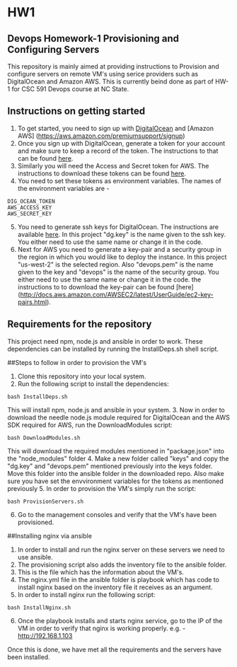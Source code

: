 # HW1
## Devops Homework-1 Provisioning and Configuring Servers

This repository is mainly aimed at providing instructions to Provision and configure servers on remote VM's using serice providers such as DigitalOcean and Amazon AWS. This is currently beind done as part of HW-1 for CSC 591 Devops course at NC State. 

## Instructions on getting started
1. To get started, you need to sign up with [DigitalOcean](https://cloud.digitalocean.com/registrations/new) and [Amazon AWS] (https://aws.amazon.com/premiumsupport/signup) 
2. Once you sign up with DigitalOcean, generate a token for your account and make sure to keep a record of the token. The instructions to that can be found [here](https://www.digitalocean.com/community/tutorials/how-to-use-the-digitalocean-api-v2).
3. Similarly you will need the Access and Secret token for AWS. The instructions to download these tokens can be found [here](http://docs.aws.amazon.com/IAM/latest/UserGuide/id_credentials_temp.html).
4. You need to set these tokens as environment variables. The names of the environment variables are - 
```
DIG_OCEAN_TOKEN
AWS_ACCESS_KEY
AWS_SECRET_KEY
```
5. You need to generate ssh keys for DigitalOcean. The instructions are available [here](https://www.digitalocean.com/community/tutorials/how-to-use-ssh-keys-with-digitalocean-droplets). In this project "dg.key" is the name given to the ssh key. You either need to use the same name or change it in the code.
6. Next for AWS you need to generate a key-pair and a security group in the region in which you would like to deploy the instance. In this project "us-west-2" is the selected region. Also "devops.pem" is the name given to the key and "devops" is the name of the security group. You either need to use the same name or change it in the code. the instructions to to download the key-pair can be found [here] (http://docs.aws.amazon.com/AWSEC2/latest/UserGuide/ec2-key-pairs.html).


## Requirements for the repository
This project need npm, node.js and ansible in order to work. These dependencies can be installed by running the InstallDeps.sh shell script. 

##Steps to follow in order to provision the VM's
1. Clone this repository into your local system.
2. Run the following script to install the dependencies:
```
bash InstallDeps.sh
```
This will install npm, node.js and ansible in your system. 
3. Now in order to download the needle node.js module required for DigitalOcean and the AWS SDK required for AWS, run the DownloadModules script:
```
bash DownloadModules.sh
```
This will download the required modules mentioned in "package.json" into the "node_modules" folder
4. Make a new folder called "keys" and copy the "dg.key" and "devops.pem" mentioned previously into the keys folder. Move this folder into the ansible folder in the downloaded repo. Also make sure you have set the envvironment variables for the tokens as mentioned previously
5. In order to provision the VM's simply run the script:
```
bash ProvisionServers.sh
```
6. Go to the management consoles and verify that the VM's have been provisioned.

##Installing nginx via ansible
1. In order to install and run the nginx server on these servers we need to use ansible.
2. The provisioning script also adds the inventory file to the ansible folder. 
3. This is the file which has the information about the VM's. 
4. The nginx.yml file in the ansible folder is playbook which has code to install nginx based on the inventory file it receives as an argument. 
5. In order to install nginx run the following script:
```
bash InstallNginx.sh
```
6. Once the playbook installs and starts nginx service, go to the IP of the VM in order to verify that nginx is working properly. e.g. - http://192.168.1.103

Once this is done, we have met all the requirements and the servers have been installed.
